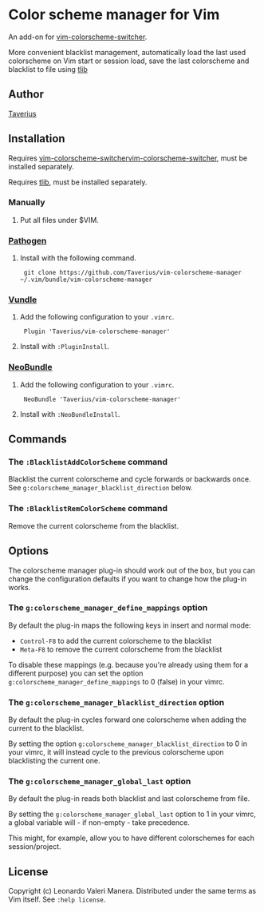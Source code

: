# Color scheme manager for Vim

An add-on for [vim-colorscheme-switcher](https://github.com/xolox/vim-colorscheme-switcher).

More convenient blacklist management, automatically load the last used colorscheme on Vim start or session load, save the last colorscheme and blacklist to file using [tlib](https://github.com/tomtom/tlib_vim)

## Author
[Taverius](https://github.com/Taverius)

## Installation
Requires [vim-colorscheme-switcher](https://github.com/xolox/vim-colorscheme-switcher)[vim-colorscheme-switcher](https://github.com/xolox/vim-colorscheme-switcher), must be installed separately.

Requires [tlib](https://github.com/tomtom/tlib_vim), must be installed separately.

### Manually
1. Put all files under $VIM.

### [Pathogen](https://github.com/tpope/vim-pathogen)
1. Install with the following command.

        git clone https://github.com/Taverius/vim-colorscheme-manager ~/.vim/bundle/vim-colorscheme-manager

### [Vundle](https://github.com/gmarik/Vundle.vim)
1. Add the following configuration to your `.vimrc`.

        Plugin 'Taverius/vim-colorscheme-manager'

2. Install with `:PluginInstall`.

### [NeoBundle](https://github.com/Shougo/neobundle.vim)
1. Add the following configuration to your `.vimrc`.

        NeoBundle 'Taverius/vim-colorscheme-manager'

2. Install with `:NeoBundleInstall`.

## Commands

### The `:BlacklistAddColorScheme` command

Blacklist the current colorscheme and cycle forwards or backwards once. See `g:colorscheme_manager_blacklist_direction` below.

### The `:BlacklistRemColorScheme` command

Remove the current colorscheme from the blacklist.

## Options

The colorscheme manager plug-in should work out of the box, but you can change the configuration defaults if you want to change how the plug-in works.

### The `g:colorscheme_manager_define_mappings` option

By default the plug-in maps the following keys in insert and normal mode:

- `Control-F8` to add the current colorscheme to the blacklist
- `Meta-F8` to remove the current colorscheme from the blacklist

To disable these mappings (e.g. because you're already using them for a different purpose) you can set the option `g:colorscheme_manager_define_mappings` to 0 (false) in your vimrc.

### The `g:colorscheme_manager_blacklist_direction` option

By default the plug-in cycles forward one colorscheme when adding the current to the blacklist.

By setting the option `g:colorscheme_manager_blacklist_direction` to 0 in your vimrc, it will instead cycle to the previous colorscheme upon blacklisting the current one.

### The `g:colorscheme_manager_global_last` option

By default the plug-in reads both blacklist and last colorscheme from file.

By setting the `g:colorscheme_manager_global_last` option to 1 in your vimrc, a global variable will - if non-empty - take precedence.

This might, for example, allow you to have different colorschemes for each session/project.


## License

Copyright (c) Leonardo Valeri Manera. Distributed under the same terms as Vim itself. See `:help license`.